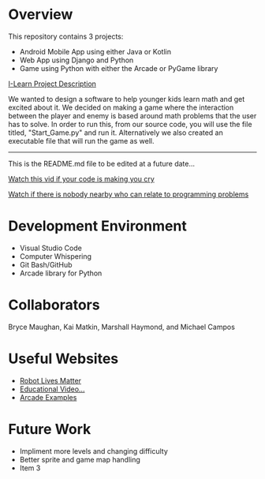 # Overview

This repository contains 3 projects:

* Android Mobile App using either Java or Kotlin
* Web App using Django and Python
* Game using Python with either the Arcade or PyGame library

[I-Learn Project Description](https://byui-cse.github.io/cse310-course/modules/team_project_description.html)

We wanted to design a software to help younger kids learn math and get excited about it. We decided on making a game where the interaction between the player and enemy is based around math problems that the user has to solve. In order to run this, from our source code, you will use the file titled, "Start_Game.py" and run it. Alternatively we also created an executable file that will run the game as well.

-----------------------------------------------------------------

This is the README.md file to be edited at a future date...

[Watch this vid if your code is making you cry](https://www.youtube.com/watch?v=e1GW4OwV8fc)

[Watch if there is nobody nearby who can relate to programming problems](https://www.youtube.com/watch?v=_lEzN8C5c7k)

# Development Environment

* Visual Studio Code
* Computer Whispering
* Git Bash/GitHub
* Arcade library for Python

# Collaborators

Bryce Maughan, Kai Matkin, Marshall Haymond, and Michael Campos

# Useful Websites

* [Robot Lives Matter](https://www.youtube.com/watch?v=uXcatFp3REg)
* [Educational Video...](https://www.youtube.com/watch?v=igPIk79wAPg&t=1s)
* [Arcade Examples](https://arcade.academy/examples/index.html#sprites)

# Future Work

* Impliment more levels and changing difficulty
* Better sprite and game map handling
* Item 3